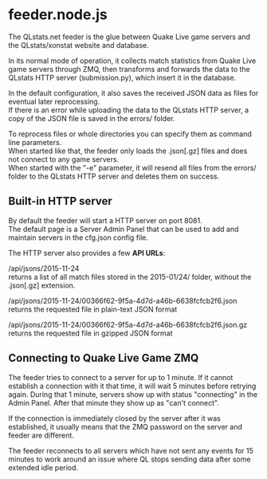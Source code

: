 ﻿feeder.node.js
===

The QLstats.net feeder is the glue between Quake Live game servers and the QLstats/xonstat website and database.

In its normal mode of operation, it collects match statistics from Quake Live game servers through ZMQ, then transforms and forwards the data to the QLstats HTTP server (submission.py), which insert it in the database.

In the default configuration, it also saves the received JSON data as files for eventual later reprocessing.  
If there is an error while uploading the data to the QLstats HTTP server, a copy of the JSON file is saved in the errors/ folder.

To reprocess files or whole directories you can specify them as command line parameters.  
When started like that, the feeder only loads the .json[.gz] files and does not connect to any game servers.  
When started with the "-e" parameter, it will resend all files from the errors/ folder to the QLstats HTTP server and deletes them on success.

Built-in HTTP server
---
By default the feeder will start a HTTP server on port 8081.  
The default page is a Server Admin Panel that can be used to add and maintain servers in the cfg.json config file.

The HTTP server also provides a few **API URLs**:

/api/jsons/2015-11-24  
returns a list of all match files stored in the 2015-01/24/ folder, without the .json[.gz] extension.

/api/jsons/2015-11-24/00366f62-9f5a-4d7d-a46b-6638fcfcb2f6.json  
returns the requested file in plain-text JSON format  

/api/jsons/2015-11-24/00366f62-9f5a-4d7d-a46b-6638fcfcb2f6.json.gz  
returns the requested file in gzipped JSON format

Connecting to Quake Live Game ZMQ
---
The feeder tries to connect to a server for up to 1 minute. If it cannot establish a connection with it that time, it will wait 5 minutes before retrying again.
During that 1 minute, servers show up with status "connecting" in the Admin Panel. After that minute they show up as "can't connect".

If the connection is immediately closed by the server after it was established, it usually means that the ZMQ password on the server and feeder are different.

The feeder reconnects to all servers which have not sent any events for 15 minutes to work around an issue where QL stops sending data after some extended idle period.

